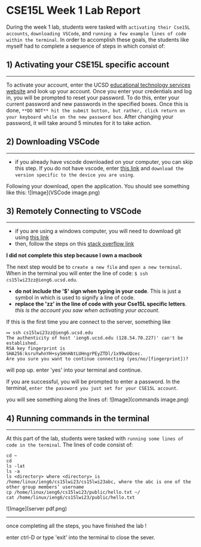# CSE15L Week 1 Lab Report 

During the week 1 lab, students were tasked with `activating their Cse15L accounts`, `downloading VSCode`, and `running a few example lines of code within the terminal`. In order to accomplish these goals, the students like myself had to complete a sequence of steps in which consist of:

## 1) Activating your CSE15L specific account
---
To activate your account, enter the UCSD [educational technology services website](https://sdacs.ucsd.edu/~icc/index.php) and look up your account. Once you enter your credentials and log in, you will be prompted to reset your password. To do this, enter your current password and new passwords in the specified boxes. Once this is done, `**DO NOT** hit the submit button, but rather, click return on your keyboard while on the new password box`. After changing your password, it will take around 5 minutes for it to take action.

## 2) Downloading VSCode 
---
- if you already have vscode downloaded on your computer, you can skip this step.
If you do not have vscode, enter [this link](https://code.visualstudio.com/) and `download the version specific to the device you are using`. 

Following your download, open the application. You should see something like this:
![Image](VSCode image.png)

## 3) Remotely Connecting to VSCode 
---
- if you are using a windows computer, you will need to download git using [this link](https://gitforwindows.org/)
- then, follow the steps on this [stack overflow link](https://stackoverflow.com/questions/42606837/how-do-i-use-bash-on-windows-from-the-visual-studio-code-integrated-terminal/50527994#50527994)

**I did not complete this step because I own a macbook**

The next step would be to `create a new file` and `open a new terminal`. When in the terminal you will enter the line of code: `$ ssh cs15lwi23zz@ieng6.ucsd.edu`. 
- **do not include the '$' sign when typing in your code**. This is just a symbol in which is used to signify a line of code.
- **replace the 'zz' in the line of code with your Cse15L specific letters**. *this is the account you saw when activating your account.*

If this is the first time you are connect to the server, something like 
```
⤇ ssh cs15lwi23zz@ieng6.ucsd.edu
The authenticity of host 'ieng6.ucsd.edu (128.54.70.227)' can't be established.
RSA key fingerprint is SHA256:ksruYwhnYH+sySHnHAtLUHngrPEyZTDl/1x99wUQcec.
Are you sure you want to continue connecting (yes/no/[fingerprint])? 
```
will pop up. enter 'yes' into your terminal and continue. 

If you are successful, you will be prompted to enter a password. In the terminal, `enter the password you just set for your CSE15L account`.

you will see something along the lines of: 
![Image](commands image.png)

## 4) Running commands in the terminal 
---
At this part of the lab, students were tasked with `running some lines of code in the terminal`. The lines of code consist of:
```
cd ~
cd
ls -lat
ls -a
ls <directory> where <directory> is /home/linux/ieng6/cs15lwi23/cs15lwi23abc, where the abc is one of the other group members’ username
cp /home/linux/ieng6/cs15lwi23/public/hello.txt ~/
cat /home/linux/ieng6/cs15lwi23/public/hello.txt
```

![Image](server pdf.png)

---

once completing all the steps, you have finished the lab !

enter ctrl-D or type 'exit' into the terminal to close the sever.
